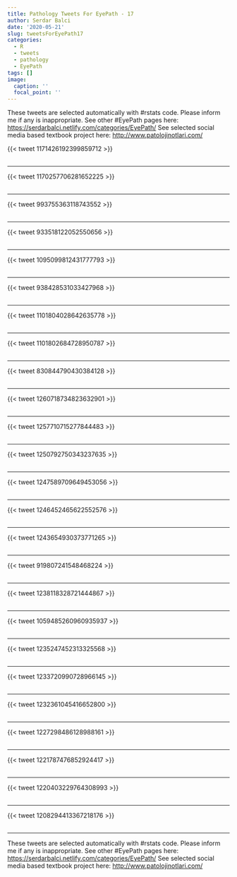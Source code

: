 ```yaml
---
title: Pathology Tweets For EyePath - 17
author: Serdar Balci
date: '2020-05-21'
slug: tweetsForEyePath17
categories:
  - R
  - tweets
  - pathology
  - EyePath
tags: []
image:
  caption: ''
  focal_point: ''
---
```



These tweets are selected automatically with #rstats code. Please inform me if any is inappropriate.
See other #EyePath pages here: https://serdarbalci.netlify.com/categories/EyePath/ 
See selected social media based textbook project here: http://www.patolojinotlari.com/

{{< tweet 1171426192399859712 >}}
<br>
<br>
<hr>
{{< tweet 1170257706281652225 >}}
<br>
<br>
<hr>
{{< tweet 993755363118743552 >}}
<br>
<br>
<hr>
{{< tweet 933518122052550656 >}}
<br>
<br>
<hr>
{{< tweet 1095099812431777793 >}}
<br>
<br>
<hr>
{{< tweet 938428531033427968 >}}
<br>
<br>
<hr>
{{< tweet 1101804028642635778 >}}
<br>
<br>
<hr>
{{< tweet 1101802684728950787 >}}
<br>
<br>
<hr>
{{< tweet 830844790430384128 >}}
<br>
<br>
<hr>
{{< tweet 1260718734823632901 >}}
<br>
<br>
<hr>
{{< tweet 1257710715277844483 >}}
<br>
<br>
<hr>
{{< tweet 1250792750343237635 >}}
<br>
<br>
<hr>
{{< tweet 1247589709649453056 >}}
<br>
<br>
<hr>
{{< tweet 1246452465622552576 >}}
<br>
<br>
<hr>
{{< tweet 1243654930373771265 >}}
<br>
<br>
<hr>
{{< tweet 919807241548468224 >}}
<br>
<br>
<hr>
{{< tweet 1238118328721444867 >}}
<br>
<br>
<hr>
{{< tweet 1059485260960935937 >}}
<br>
<br>
<hr>
{{< tweet 1235247452313325568 >}}
<br>
<br>
<hr>
{{< tweet 1233720990728966145 >}}
<br>
<br>
<hr>
{{< tweet 1232361045416652800 >}}
<br>
<br>
<hr>
{{< tweet 1227298486128988161 >}}
<br>
<br>
<hr>
{{< tweet 1221787476852924417 >}}
<br>
<br>
<hr>
{{< tweet 1220403229764308993 >}}
<br>
<br>
<hr>
{{< tweet 1208294413367218176 >}}
<br>
<br>
<hr>


These tweets are selected automatically with #rstats code. Please inform me if any is inappropriate.
See other #EyePath pages here: https://serdarbalci.netlify.com/categories/EyePath/ 
See selected social media based textbook project here: http://www.patolojinotlari.com/

